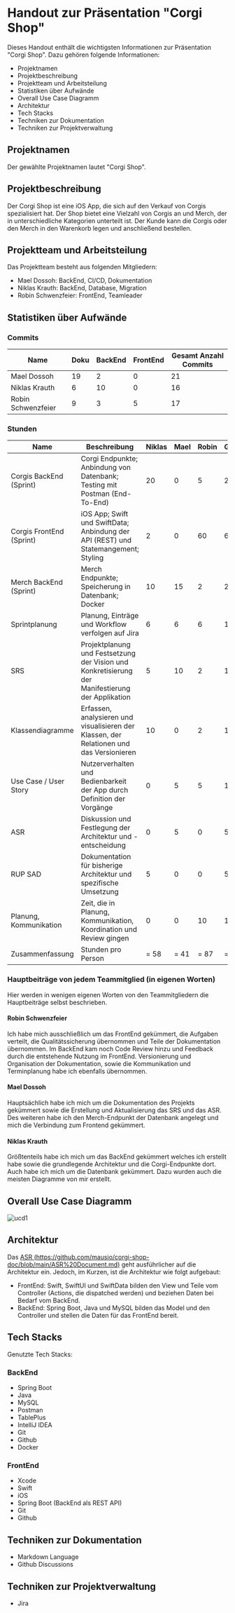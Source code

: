 # Handout zur Präsentation "Corgi Shop"

Dieses Handout enthält die wichtigsten Informationen zur Präsentation "Corgi Shop". Dazu gehören folgende Informationen:

- Projektnamen
- Projektbeschreibung
- Projektteam und Arbeitsteilung
- Statistiken über Aufwände
- Overall Use Case Diagramm
- Architektur
- Tech Stacks
- Techniken zur Dokumentation
- Techniken zur Projektverwaltung

## Projektnamen

Der gewählte Projektnamen lautet "Corgi Shop".

## Projektbeschreibung

Der Corgi Shop ist eine iOS App, die sich auf den Verkauf von Corgis spezialisiert hat.
Der Shop bietet eine Vielzahl von Corgis an und Merch, der in unterschiedliche Kategorien unterteilt ist.
Der Kunde kann die Corgis oder den Merch in den Warenkorb legen und anschließend bestellen.

## Projektteam und Arbeitsteilung

Das Projektteam besteht aus folgenden Mitgliedern:

- Mael Dossoh: BackEnd, CI/CD, Dokumentation
- Niklas Krauth: BackEnd, Database, Migration
- Robin Schwenzfeier: FrontEnd, Teamleader

## Statistiken über Aufwände

### Commits
<table>
  <thead>
    <tr>
      <th>Name</th>
      <th>Doku</th>
      <th>BackEnd</th>
      <th>FrontEnd</th>
      <th>Gesamt Anzahl Commits</th>
    </tr>
  </thead>
  <tbody>
    <tr>
      <td>Mael Dossoh</td>
      <td>19</td>
      <td>2</td>
      <td>0</td>
      <td>21</td>
    </tr>
    <tr>
      <td>Niklas Krauth</td>
      <td>6</td>
      <td>10</td>
      <td>0</td>
      <td>16</td>
    </tr> 
    <tr>
      <td>Robin Schwenzfeier</td>
      <td>9</td>
      <td>3</td>
      <td>5</td>
      <td>17</td>
    </tr>
  </tbody>
</table>

### Stunden

<table>
  <thead>
    <tr>
      <th>Name</th>
      <th>Beschreibung </th>
      <th>Niklas</th>
      <th>Mael</th>
      <th>Robin</th>
      <th>Gesamt</th>
    </tr>
  </thead>
  <tbody>
    <tr>
      <td>Corgis BackEnd (Sprint)</td>
      <td>Corgi Endpunkte; Anbindung von Datenbank; Testing mit Postman (End-To-End)</td>
      <td>20</td>
      <td>0</td>
      <td>5</td>
      <td>25</td>
    </tr>
    <tr>
      <td>Corgis FrontEnd (Sprint)</td>
      <td>iOS App; Swift und SwiftData; Anbindung der API (REST) und Statemangement; Styling</td>
      <td>2</td>
      <td>0</td>
      <td>60</td>
      <td>62</td>
    </tr>
    <tr>
      <td>Merch BackEnd (Sprint)</td>
      <td>Merch Endpunkte; Speicherung in Datenbank; Docker</td>
      <td>10</td>
      <td>15</td>
      <td>2</td>
      <td>27</td>
    </tr>
    <tr>
      <td>Sprintplanung</td>
      <td>Planung, Einträge und Workflow verfolgen auf Jira</td>
      <td>6</td>
      <td>6</td>
      <td>6</td>
      <td>18</td>
    </tr>
    <tr>
      <td>SRS</td>
      <td>Projektplanung und Festsetzung der Vision und Konkretisierung der Manifestierung der Applikation</td>
      <td>5</td>
      <td>10</td>
      <td>2</td>
      <td>17</td>
    </tr>
    <tr>
      <td>Klassendiagramme</td>
      <td>Erfassen, analysieren und visualisieren der Klassen, der Relationen und das Versionieren</td>
      <td>10</td>
      <td>0</td>
      <td>2</td>
      <td>12</td>
    </tr>
    <tr>
      <td>Use Case / User Story</td>
      <td>Nutzerverhalten und Bedienbarkeit der App durch Definition der Vorgänge</td>
      <td>0</td>
      <td>5</td>
      <td>5</td>
      <td>10</td>
    </tr>
    <tr>
      <td>ASR</td>
      <td>Diskussion und Festlegung der Architektur und -entscheidung</td>
      <td>0</td>
      <td>5</td>
      <td>0</td>
      <td>5</td>
    </tr>
    <tr>
      <td>RUP SAD</td>
      <td>Dokumentation für bisherige Architektur und spezifische Umsetzung</td>
      <td>5</td>
      <td>0</td>
      <td>0</td>
      <td>5</td>
    </tr>
    <tr>
      <td>Planung, Kommunikation</td>
      <td>Zeit, die in Planung, Kommunikation, Koordination und Review gingen</td>
      <td>0</td>
      <td>0</td>
      <td>10</td>
      <td>10</td>
    </tr>
    <tr>
      <td>Zusammenfassung</td>
      <td>Stunden pro Person</td>
      <td>= 58</td>
      <td>= 41</td>
      <td>= 87</td>
      <td>= 186</td>
    </tr>
  </tbody>
</table>


### Hauptbeiträge von jedem Teammitglied (in eigenen Worten)
Hier werden in wenigen eigenen Worten von den Teammitgliedern die Hauptbeiträge selbst beschrieben.

#### Robin Schwenzfeier
Ich habe mich ausschließlich um das FrontEnd gekümmert, die Aufgaben verteilt, die Qualitätssicherung übernommen und Teile der Dokumentation übernommen.
Im BackEnd kam noch Code Review hinzu und Feedback durch die entstehende Nutzung im FrontEnd.
Versionierung und Organisation der Dokumentation, sowie die Kommunikation und Terminplanung habe ich ebenfalls übernommen.

####  Mael Dossoh
Hauptsächlich habe ich mich um die Dokumentation des Projekts gekümmert sowie die Erstellung und Aktualisierung das SRS und das ASR.
Des weiteren habe ich den Merch-Endpunkt der Datenbank angelegt und mich die Verbindung zum Frontend gekümmert.

#### Niklas Krauth
Größtenteils habe ich mich um das BackEnd gekümmert welches ich erstellt habe sowie die grundlegende Architektur und die Corgi-Endpunkte dort. Auch habe ich mich um die Datenbank gekümmert. Dazu wurden auch die meisten Diagramme von mir erstellt.

## Overall Use Case Diagramm
![ucd1](https://github.com/mausio/corgi-shop-doc/assets/122524882/3a5d41ba-8358-4f5e-aacd-e3df6feb296a)

## Architektur
Das [ASR (https://github.com/mausio/corgi-shop-doc/blob/main/ASR%20Document.md)](https://github.com/mausio/corgi-shop-doc/blob/main/ASR%20Document.md) geht ausführlicher auf die Architektur ein.
Jedoch, im Kurzen, ist die Architektur wie folgt aufgebaut:
- FrontEnd: Swift, SwiftUI und SwiftData bilden den View und Teile vom Controller (Actions, die dispatched werden) und beziehen Daten bei Bedarf vom BackEnd.
- BackEnd: Spring Boot, Java und MySQL bilden das Model und den Controller und stellen die Daten für das FrontEnd bereit.

## Tech Stacks
Genutzte Tech Stacks:

### BackEnd

- Spring Boot
- Java
- MySQL
- Postman
- TablePlus
- IntelliJ IDEA
- Git
- Github
- Docker

### FrontEnd

- Xcode
- Swift 
- iOS
- Spring Boot (BackEnd als REST API)
- Git
- Github

## Techniken zur Dokumentation

- Markdown Language
- Github Discussions

## Techniken zur Projektverwaltung
- Jira
